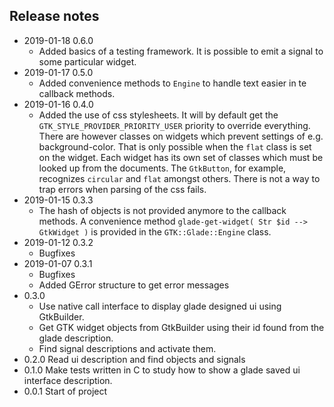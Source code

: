 ## Release notes

* 2019-01-18 0.6.0
  * Added basics of a testing framework. It is possible to emit a signal to some particular widget.
* 2019-01-17 0.5.0
  * Added convenience methods to `Engine` to handle text easier in te callback methods.
* 2019-01-16 0.4.0
  * Added the use of css stylesheets. It will by default get the `GTK_STYLE_PROVIDER_PRIORITY_USER` priority to override everything. There are however classes on widgets which prevent settings of e.g. background-color. That is only possible when the `flat` class is set on the widget. Each widget has its own set of classes which must be looked up from the documents. The `GtkButton`, for example, recognizes `circular` and `flat` amongst others. There is not a way to trap errors when parsing of the css fails.
* 2019-01-15 0.3.3
  * The hash of objects is not provided anymore to the callback methods. A convenience method `glade-get-widget( Str $id --> GtkWidget )` is provided in the `GTK::Glade::Engine` class.
* 2019-01-12 0.3.2
  * Bugfixes
* 2019-01-07 0.3.1
  * Bugfixes
  * Added GError structure to get error messages
* 0.3.0
  * Use native call interface to display glade designed ui using GtkBuilder.
  * Get GTK widget objects from GtkBuilder using their id found from the glade description.
  * Find signal descriptions and activate them.
* 0.2.0 Read ui description and find objects and signals
* 0.1.0 Make tests written in C to study how to show a glade saved ui interface description.
* 0.0.1 Start of project
